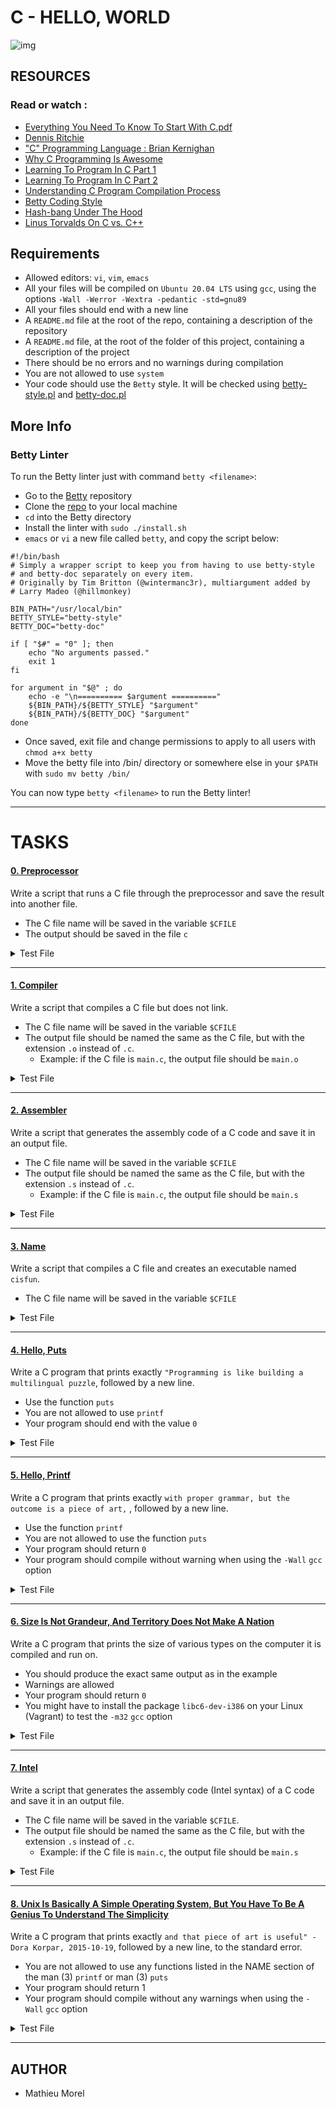 # C - HELLO, WORLD

![img](https://s3.amazonaws.com/intranet-projects-files/holbertonschool-low_level_programming/212/cisfun.jpg)

## RESOURCES
### Read or watch :

- [Everything You Need To Know To Start With C.pdf](https://intranet.hbtn.io/rltoken/XD2enUOSVFbnWTe9TeMy-A)
- [Dennis Ritchie](https://intranet.hbtn.io/rltoken/z_bMXWzGREPdNusi75hIaA)
- ["C" Programming Language : Brian Kernighan](https://intranet.hbtn.io/rltoken/ALlxQP48pUddRMMOU9IYrw)
- [Why C Programming Is Awesome](https://intranet.hbtn.io/rltoken/jeQhdiiq4EemF-jlzBCHKw)
- [Learning To Program In C Part 1](https://intranet.hbtn.io/rltoken/y-sbT9uSCGF6ml1ZPOvyJg)
- [Learning To Program In C Part 2](https://intranet.hbtn.io/rltoken/r3mDdJIpJHmu4TdJBV95gQ)
- [Understanding C Program Compilation Process](https://intranet.hbtn.io/rltoken/tjRducuDVR9ftHsOFxdYmw)
- [Betty Coding Style](https://intranet.hbtn.io/rltoken/GQphLz55nty5zAzT6XAkOA)
- [Hash-bang Under The Hood](https://intranet.hbtn.io/rltoken/3g2P7dlYovV0nY7Caeylnw)
- [Linus Torvalds On C vs. C++](https://intranet.hbtn.io/rltoken/fXapDTlCYs_KsVAJhxfz6A)

## Requirements

- Allowed editors: `vi`, `vim`, `emacs`
- All your files will be compiled on `Ubuntu 20.04 LTS` using `gcc`, using the options `-Wall -Werror -Wextra -pedantic -std=gnu89`
- All your files should end with a new line
- A `README.md` file at the root of the repo, containing a description of the repository
- A `README.md` file, at the root of the folder of this project, containing a description of the project
- There should be no errors and no warnings during compilation
- You are not allowed to use `system`
- Your code should use the `Betty` style. It will be checked using [betty-style.pl](https://github.com/hs-hq/Betty/blob/master/betty-style.pl) and [betty-doc.pl](https://github.com/hs-hq/Betty/blob/master/betty-doc.pl)

## More Info
### Betty Linter

To run the Betty linter just with command `betty <filename>`:

- Go to the [Betty](https://github.com/hs-hq/Betty) repository
- Clone the [repo](https://github.com/hs-hq/Betty) to your local machine
- `cd` into the Betty directory
- Install the linter with `sudo ./install.sh`
- `emacs` or `vi` a new file called `betty`, and copy the script below:

```
#!/bin/bash
# Simply a wrapper script to keep you from having to use betty-style
# and betty-doc separately on every item.
# Originally by Tim Britton (@wintermanc3r), multiargument added by
# Larry Madeo (@hillmonkey)

BIN_PATH="/usr/local/bin"
BETTY_STYLE="betty-style"
BETTY_DOC="betty-doc"

if [ "$#" = "0" ]; then
    echo "No arguments passed."
    exit 1
fi

for argument in "$@" ; do
    echo -e "\n========== $argument =========="
    ${BIN_PATH}/${BETTY_STYLE} "$argument"
    ${BIN_PATH}/${BETTY_DOC} "$argument"
done
```

- Once saved, exit file and change permissions to apply to all users with `chmod a+x betty`
- Move the betty file into /bin/ directory or somewhere else in your `$PATH` with `sudo mv betty /bin/`
  
You can now type `betty <filename>` to run the Betty linter!

-------------------------
                                                          
# TASKS

#### [0. Preprocessor](https://github.com/MathieuMorel62/holbertonschool-low_level_programming/blob/master/0x00-hello_world/0-preprocessor)

Write a script that runs a C file through the preprocessor and save the result into another file.

  - The C file name will be saved in the variable `$CFILE`
  - The output should be saved in the file `c`

<details>
<summary>Test File</summary>
<br>

```c++
mathieu@ubuntu:~/c/$ cat main.c 
#include <stdio.h>

/**
 * main - Entry point
 *
 * Return: Always 0 (Success)
 */
int main(void)
{
    return (0);
}

mathieu@ubuntu:~/c/$ export CFILE=main.c
mathieu@ubuntu:~/c/$ ./0-preprocessor 
mathieu@ubuntu:~/c/$ tail c
# 942 "/usr/include/stdio.h" 3 4

# 2 "main.c" 2


# 3 "main.c"
int main(void)
{
 return (0);
}
```
</details>
    
----------------------------

#### [1. Compiler](https://github.com/MathieuMorel62/holbertonschool-low_level_programming/blob/master/0x00-hello_world/1-compiler)

Write a script that compiles a C file but does not link.

  - The C file name will be saved in the variable `$CFILE`
  - The output file should be named the same as the C file, but with the extension `.o` instead of `.c`.
     - Example: if the C file is `main.c`, the output file should be `main.o`

<details>
<summary>Test File</summary>
<br>

```c++
mathieu@ubuntu:~/c/$ export CFILE=main.c
mathieu@ubuntu:~/c/$ cat main.c

#include <stdio.h>

/**
 * main - Entry point
 *
 * Return: Always 0 (Success)
 */
int main(void)
{
    return (0);
}

mathieu@ubuntu:~/c/$ ./1-compiler 
mathieu@ubuntu:~/c/$ ls

0-preprocessor  1-compiler   c            main.o
Makefile               100-intel      main.c  main.s

mathieu@ubuntu:~/c/$ cat -v main.o | head
^?ELF^B^A^A^@^@^@^@^@^@^@^@^@^A^@>^@^A^@^@^@^@^@^@^@^@^@^@^@^@^@^@^@^@^@^@^@^P^B^@^@^@^@^@^@^@^@^@^@@^@^@^@^@^@@^@^K^@^H^@UHM-^IM-eM-8^@^@^@^@]M-C^@GCC: (Ubuntu 5.4.0-6ubuntu1~16.04.2) 5.4.0 20160609^@^T^@^@^@^@^@^@^@^AzR^@^Ax^P^A^[^L^G^HM-^P^A^@^@^\^@^@^@^\^@^@^@^@^@^@^@^K^@^@^@^@A^N^PM-^F^BC^M^FF^L^G^H^@^@^@^@^@^@^@^@^@^@^@^@^@^@^@^@^@^@^@^@^@^@^@^@^@^@^@^A^@^@^@^D^@M-qM-^?^@^@^@^@^@^@^@^@^@^@^@^@^@^@^@^@^@^@^@^@^C^@^A^@^@^@^@^@^@^@^@^@^@^@^@^@^@^@^@^@^@^@^@^@^C^@^B^@^@^@^@^@^@^@^@^@^@^@^@^@^@^@^@^@^@^@^@^@^C^@^C^@^@^@^@^@^@^@^@^@^@^@^@^@^@^@^@^@^@^@^@^@^C^@^E^@^@^@^@^@^@^@^@^@^@^@^@^@^@^@^@^@^@^@^@^@^C^@^F^@^@^@^@^@^@^@^@^@^@^@^@^@^@^@^@^@^@^@^@^@^C^@^D^@^@^@^@^@^@^@^@^@^@^@^@^@^@^@^@^@^H^@^@^@^R^@^A^@^@^@^@^@^@^@^@^@^K^@^@^@^@^@^@^@^@main.c^@main^@^@^@^@ ^@^@^@^@^@^@^@^B^@^@^@^B^@^@^@^@^@^@^@^@^@^@^@^@.symtab^@.strtab^@.shstrtab^@.text^@.data^@.bss^@.comment^@.note.GNU-stack^@.rela.eh_frame^@^@^@^@^@^@^@^@^@^@^@^@^@^@^@^@^@^@^@^@^@^@^@^@^@^@^@^@^@^@^@^@^@^@^@^@^@^@^@^@^@^@^@^@^@^@^@^@^@^@^@^@^@^@^@^@^@^@^@^@^@^@^@^@^@^@^@^@^@^[^@^@^@^A^@^@^@^F^@^@^@^@^@^@^@^@^@^@^@^@^@^@^@@^@^@^@^@^@^@^@^K^@^@^@^@^@^@^@^@^@^@^@^@^@^@^@^A^@^@^@^@^@^@^@^@^@^@^@^@^@^@^@!^@^@^@^A^@^@^@^C^@^@^@^@^@^@^@^@^@^@^@^@^@^@^@K^@^@^@^@^@^@^@^@^@^@^@^@^@^@^@^@^@^@^@^@^@^@^@^A^@^@^@^@^@^@^@^@^@^@^@^@^@^@^@'^@^@^@^H^@^@^@^C^@^@^@^@^@^@^@^@^@^@^@^@^@^@^@K^@^@^@^@^@^@^@^@^@^@^@^@^@^@^@^@^@^@^@^@^@^@^@^A^@^@^@^@^@^@^@^@^@^@^@^@^@^@^@,^@^@^@^A^@^@^@0^@^@^@^@^@^@^@^@^@^@^@^@^@^@^@K^@^@^@^@^@^@^@5^@^@^@^@^@^@^@^@^@^@^@^@^@^@^@^A^@^@^@^@^@^@^@^A^@^@^@^@^@^@^@5^@^@^@^A^@^@^@^@^@^@^@^@^@^@^@^@^@^@^@^@^@^@^@M-^@^@^@^@^@^@^@^@^@^@^@^@^@^@^@^@^@^@^@^@^@^@^@^@^A^@^@^@^@^@^@^@^@^@^@^@^@^@^@^@J^@^@^@^A^@^@^@^B^@^@^@^@^@^@^@^@^@^@^@^@^@^@^@M-^@^@^@^@^@^@^@^@8^@^@^@^@^@^@^@^@^@^@^@^@^@^@^@^H^@^@^@^@^@^@^@^@^@^@^@^@^@^@^@E^@^@^@^D^@^@^@@^@^@^@^@^@^@^@^@^@^@^@^@^@^@^@M- ^A^@^@^@^@^@^@^X^@^@^@^@^@^@^@    ^@^@^@^F^@^@^@^H^@^@^@^@^@^@^@^X^@^@^@^@^@^@^@^Q^@^@^@^C^@^@^@^@^@^@^@^@^@^@^@^@^@^@^@^@^@^@^@M-8^A^@^@^@^@^@^@T^@^@^@^@^@^@^@^@^@^@^@^@^@^@^@^A^@^@^@^@^@^@^@^@^@^@^@^@^@^@^@^A^@^@^@^B^@^@^@^@^@^@^@^@^@^@^@^@^@^@^@^@^@^@^@M-8^@^@^@^@^@^@^@M-X^@^@^@^@^@^@^@
^@^@^@^H^@^@^@^H^@^@^@^@^@^@^@^X^@^@^@^@^@^@^@  ^@^@^@^C^@^@^@^@^@^@^@^@^@^@^@^@^@^@^@^@^@^@^@M-^P^A^@^@^@^@^@^@^M^@^@^@^@^@^@^@^@^@^@^@^@^@^@^@^A^@^@^@^@^@^@^@^@^@^@^@^@^@^@^@mathieu@ubuntu:~/c/$ 
```
</details>

---------------------------

#### [2. Assembler](https://github.com/MathieuMorel62/holbertonschool-low_level_programming/blob/master/0x00-hello_world/2-assembler)

Write a script that generates the assembly code of a C code and save it in an output file.

  - The C file name will be saved in the variable `$CFILE`
  - The output file should be named the same as the C file, but with the extension `.s` instead of `.c`.
    - Example: if the C file is `main.c`, the output file should be `main.s`

<details>
<summary>Test File</summary>
<br>

```c++
mathieu@ubuntu:~/c/$ export CFILE=main.c
mathieu@ubuntu:~/c/$ cat main.c

#include <stdio.h>

/**
 * main - Entry point
 *
 * Return: Always 0 (Success)
 */
int main(void)
{
    return (0);
}

mathieu@ubuntu:~/c/$ ./2-assembler
mathieu@ubuntu:~/c/$ ls

0-preprocessor  1-compiler  2-assembler c  main.c  main.s  Makefile

mathieu@ubuntu:~/c/$ cat main.s
    .file   "main.c"
    .text
    .globl  main
    .type   main, @function
main:
.LFB0:
    .cfi_startproc
    pushq   %rbp
    .cfi_def_cfa_offset 16
    .cfi_offset 6, -16
    movq    %rsp, %rbp
    .cfi_def_cfa_register 6
    movl    $0, %eax
    popq    %rbp
    .cfi_def_cfa 7, 8
    ret
    .cfi_endproc
.LFE0:
    .size   main, .-main
    .ident  "GCC: (Ubuntu 5.4.0-6ubuntu1~16.04.2) 5.4.0 20160609"
    .section    .note.GNU-stack,"",@progbits
```
</details>

-----------------------------

#### [3. Name](https://github.com/MathieuMorel62/holbertonschool-low_level_programming/blob/master/0x00-hello_world/3-name)

Write a script that compiles a C file and creates an executable named `cisfun`.

  - The C file name will be saved in the variable `$CFILE`

<details>
<summary>Test File</summary>
<br>

```c++
mathieu@ubuntu:~/c/$ export CFILE=main.c
mathieu@ubuntu:~/c/$ cat main.c

#include <stdio.h>

/**
 * main - Entry point
 *
 * Return: Always 0 (Success)
 */
int main(void)
{
    return (0);
}

mathieu@ubuntu:~/c/$ ./3-name 

mathieu@ubuntu:~/c/$ ls
0-preprocessor  1-compiler   3-name  cisfun  main.o  Makefile
100-intel       2-assembler  c       main.c  main.s
```
</details>

-------------------------------

#### [4. Hello, Puts](https://github.com/MathieuMorel62/holbertonschool-low_level_programming/blob/master/0x00-hello_world/4-puts.c)

Write a C program that prints exactly `"Programming is like building a multilingual puzzle`, followed by a new line.

  - Use the function `puts`
  - You are not allowed to use `printf`
  - Your program should end with the value `0`

<details>
<summary>Test File</summary>
<br>

```c++
mathieu@ubuntu:~/c/$ gcc -Wall -Werror -Wextra -pedantic -std=gnu89 4-puts.c && ./a.out
"Programming is like building a multilingual puzzle

mathieu@ubuntu:~/c/$ echo $?
0
```
</details>

------------------------------

#### [5. Hello, Printf](https://github.com/MathieuMorel62/holbertonschool-low_level_programming/blob/master/0x00-hello_world/5-printf.c)

Write a C program that prints exactly `with proper grammar, but the outcome is a piece of art,` , followed by a new line.

  - Use the function `printf`
  - You are not allowed to use the function `puts`
  - Your program should return `0`
  - Your program should compile without warning when using the `-Wall` `gcc` option

<details>
<summary>Test File</summary>
<br>

```c++
mathieu@ubuntu:~/c/$ gcc -Wall -Werror -Wextra -pedantic -std=gnu89 5-printf.c

mathieu@ubuntu:~/c/$ ./a.out 
with proper grammar, but the outcome is a piece of art,

mathieu@ubuntu:~/c/$ echo $?
0
```
</details>

-------------------------------

#### [6. Size Is Not Grandeur, And Territory Does Not Make A Nation](https://github.com/MathieuMorel62/holbertonschool-low_level_programming/blob/master/0x00-hello_world/6-size.c)

Write a C program that prints the size of various types on the computer it is compiled and run on.

  - You should produce the exact same output as in the example
  - Warnings are allowed
  - Your program should return `0`
  - You might have to install the package `libc6-dev-i386` on your Linux (Vagrant) to test the `-m32` `gcc` option

<details>
<summary>Test File</summary>
<br>

```c++
mathieu@ubuntu:~/c/$ gcc 6-size.c -m32 -o size32 2> /tmp/32
mathieu@ubuntu:~/c/$ gcc 6-size.c -m64 -o size64 2> /tmp/64

mathieu@ubuntu:~/c/$ ./size32
Size of a char: 1 byte(s)
Size of an int: 4 byte(s)
Size of a long int: 4 byte(s)
Size of a long long int: 8 byte(s)
Size of a float: 4 byte(s)

mathieu@ubuntu:~/c/$ ./size64
Size of a char: 1 byte(s)
Size of an int: 4 byte(s)
Size of a long int: 8 byte(s)
Size of a long long int: 8 byte(s)
Size of a float: 4 byte(s)

mathieu@ubuntu:~/c/$ echo $?
0
```
</details>

------------------------------

#### [7. Intel](https://github.com/MathieuMorel62/holbertonschool-low_level_programming/blob/master/0x00-hello_world/100-intel)

Write a script that generates the assembly code (Intel syntax) of a C code and save it in an output file.

  - The C file name will be saved in the variable `$CFILE`.
  - The output file should be named the same as the C file, but with the extension `.s` instead of `.c`.
    - Example: if the C file is `main.c`, the output file should be `main.s`

<details>
<summary>Test File</summary>
<br>

```c++
mathieu@ubuntu:~/c/$ export CFILE=main.c
mathieu@ubuntu:~/c/$ cat main.c

#include <stdio.h>

/**
 * main - Entry point
 *
 * Return: Always 0 (Success)
 */
int main(void)
{
    return (0);
}

mathieu@ubuntu:~/c/$ ./100-intel
mathieu@ubuntu:~/c/$ cat main.s
    .file   "main.c"
    .intel_syntax noprefix
    .text
    .globl  main
    .type   main, @function
main:
.LFB0:
    .cfi_startproc
    push    rbp
    .cfi_def_cfa_offset 16
    .cfi_offset 6, -16
    mov rbp, rsp
    .cfi_def_cfa_register 6
    mov eax, 0
    pop rbp
    .cfi_def_cfa 7, 8
    ret
    .cfi_endproc
.LFE0:
    .size   main, .-main
    .ident  "GCC: (Ubuntu 5.4.0-6ubuntu1~16.04.2) 5.4.0 20160609"
    .section    .note.GNU-stack,"",@progbits
```
</details>

----------------------------

#### [8. Unix Is Basically A Simple Operating System, But You Have To Be A Genius To Understand The Simplicity](https://github.com/MathieuMorel62/holbertonschool-low_level_programming/blob/master/0x00-hello_world/101-quote.c)

Write a C program that prints exactly `and that piece of art is useful" - Dora Korpar, 2015-10-19`, followed by a new line, to the standard error.

  - You are not allowed to use any functions listed in the NAME section of the man (3) `printf` or man (3) `puts`
  - Your program should return 1
  - Your program should compile without any warnings when using the `-Wall` `gcc` option

<details>
<summary>Test File</summary>
<br>

```c++
mathieu@ubuntu:~/c/$ gcc -Wall -Werror -Wextra -pedantic -std=gnu89 -o quote 101-quote.c

mathieu@ubuntu:~/c/$ ./quote
and that piece of art is useful" - Dora Korpar, 2015-10-19

mathieu@ubuntu:~/c/$ echo $?
1

mathieu@ubuntu:~/c/$ ./quote 2> q
mathieu@ubuntu:~/c/$ cat q
and that piece of art is useful" - Dora Korpar, 2015-10-19

mathieu@ubuntu:~/c/$ grep printf < 101-quote.c
mathieu@ubuntu:~/c/$ grep put < 101-quote.c
```
</details>

-----------------------------------

## AUTHOR

- Mathieu Morel
